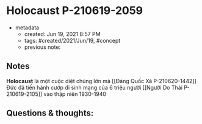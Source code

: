 # Holocaust P-210619-2059

- metadata
	- created: Jun 19, 2021 8:57 PM 
	- tags: #created/2021/Jun/19, #concept 
	- previous note:

## Notes
**Holocaust** là một cuộc diệt chủng lớn mà [[Đảng Quốc Xã P-210620-1442]] Đức đã tiến hành cướp đi sinh mạng của 6 triệu người [[Người Do Thái P-210619-2105]] vào thập niên 1930-1940

## Questions & thoughts:
